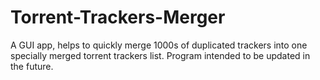# Torrent-Trackers-Merger
A GUI app, helps to quickly merge 1000s of duplicated trackers into one specially merged torrent trackers list. Program intended to be updated in the future.
